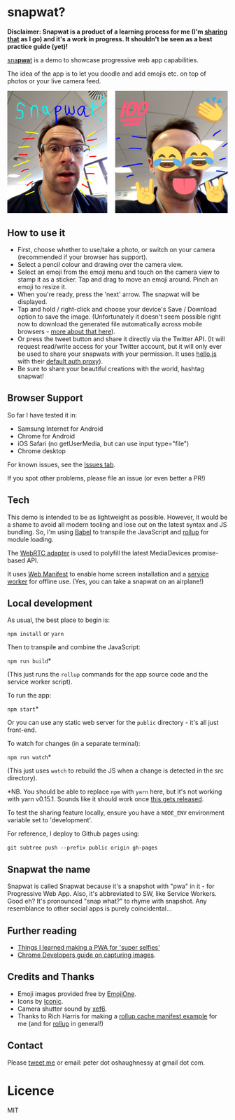 # snapwat?

**Disclaimer: Snapwat is a product of a learning process for me (I'm [sharing that](https://medium.com/samsung-internet-dev/things-i-learned-making-a-progressive-web-app-for-super-selfies-49e76d154e4f#.3m59s4t4n) as I go) and it's a work in progress. It shouldn't be seen as a best practice guide (yet)!**

[sna**pwa**t](https://snapw.at) is a demo to showcase progressive web app capabilities.

The idea of the app is to let you doodle and add emojis etc. on top of photos or your live camera feed.

<img src="docs/snapwat-snapshots.png?raw=true" alt="A snapwat" width="600px"/>


## How to use it

* First, choose whether to use/take a photo, or switch on your camera (recommended if your browser has support).
* Select a pencil colour and drawing over the camera view.
* Select an emoji from the emoji menu and touch on the camera view to stamp it as a sticker. Tap and drag to move an 
emoji around. Pinch an emoji to resize it.
* When you're ready, press the 'next' arrow. The snapwat will be displayed. 
* Tap and hold / right-click and choose your device's Save / Download option to save 
the image. (Unfortunately it doesn't seem possible right now to download the generated file automatically across mobile 
browsers - [more about that here](https://medium.com/samsung-internet-dev/things-i-learned-making-a-progressive-web-app-for-super-selfies-49e76d154e4f)).
* Or press the tweet button and share it directly via the Twitter API. (It will request read/write access for your
Twitter account, but it will only ever be used to share your snapwats with your permission. It uses 
[hello.js](https://adodson.com/hello.js/) with their [default auth proxy](https://auth-server.herokuapp.com/)). 
* Be sure to share your beautiful creations with the world, hashtag snapwat! 


## Browser Support

So far I have tested it in:

* Samsung Internet for Android
* Chrome for Android
* iOS Safari (no getUserMedia, but can use input type="file")
* Chrome desktop

For known issues, see the [Issues tab](https://github.com/SamsungInternet/snapwat/issues).

If you spot other problems, please file an issue (or even better a PR!)


## Tech

This demo is intended to be as lightweight as possible. However, it would be a shame to avoid
all modern tooling and lose out on the latest syntax and JS bundling. So, I'm using 
[Babel](https://babeljs.io/) to transpile the JavaScript and [rollup](http://rollupjs.org) 
for module loading.

The [WebRTC adapter](https://github.com/webrtc/adapter) is used to polyfill the latest 
MediaDevices promise-based API.

It uses [Web Manifest](https://developer.mozilla.org/en-US/docs/Web/Manifest) to enable home screen 
installation and a [service worker](https://developers.google.com/web/fundamentals/primers/service-worker/) 
for offline use. (Yes, you can take a snapwat on an airplane!)


## Local development

As usual, the best place to begin is:

```npm install``` or ```yarn```

Then to transpile and combine the JavaScript:

```npm run build```*

(This just runs the `rollup` commands for the app source code and the service worker script).

To run the app:

```npm start```*

Or you can use any static web server for the `public` directory - it's all just front-end.

To watch for changes (in a separate terminal):

```npm run watch```*

(This just uses `watch` to rebuild the JS when a change is detected in the src directory).

*NB. You should be able to replace `npm` with `yarn` here, but it's not working with yarn v0.15.1. 
Sounds like it should work once [this gets released](https://github.com/yarnpkg/yarn/pull/809).

To test the sharing feature locally, ensure you have a `NODE_ENV` environment variable set to
'development'.

For reference, I deploy to Github pages using:

```git subtree push --prefix public origin gh-pages```


## Snapwat the name

Snapwat is called Snapwat because it's a snapshot with "pwa" in it - for Progressive Web App. 
Also, it's abbreviated to SW, like Service Workers. Good eh?  It's pronounced "snap what?" to rhyme with snapshot. 
Any resemblance to other social apps is purely coincidental...


## Further reading

* [Things I learned making a PWA for 'super selfies'](https://medium.com/samsung-internet-dev/things-i-learned-making-a-progressive-web-app-for-super-selfies-49e76d154e4f)
* [Chrome Developers guide on capturing images](https://developers.google.com/web/fundamentals/native-hardware/capturing-images/).


## Credits and Thanks

* Emoji images provided free by [EmojiOne](http://emojione.com/).
* Icons by [Iconic](https://useiconic.com/).
* Camera shutter sound by [xef6](https://www.freesound.org/people/xef6/sounds/61059/).
* Thanks to Rich Harris for making a [rollup cache manifest example](https://gitlab.com/Rich-Harris/rollup-cache-manifest-example) 
for me (and for [rollup](http://rollupjs.org/) in general!)


## Contact

Please [tweet me](https://twitter.com/poshaughnessy) or email: peter dot oshaughnessy at gmail dot com.


# Licence

MIT
